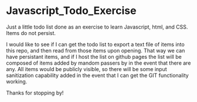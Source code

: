 # Javascript_Todo_Exercise
Just a little todo list done as an exercise to learn Javascript, html, and CSS. Items do not persist.

I would like to see if I can get the todo list to export a text file of items into this repo, and then read from those items upon opening. That way we can have persistant items, and if I host the list on github pages the list will be composed of items added by mandom passers by in the event that there are any. All items would be publicly visible, so there will be some input sanitization capability added in the event that I can get the GIT functionality working.

Thanks for stopping by!
